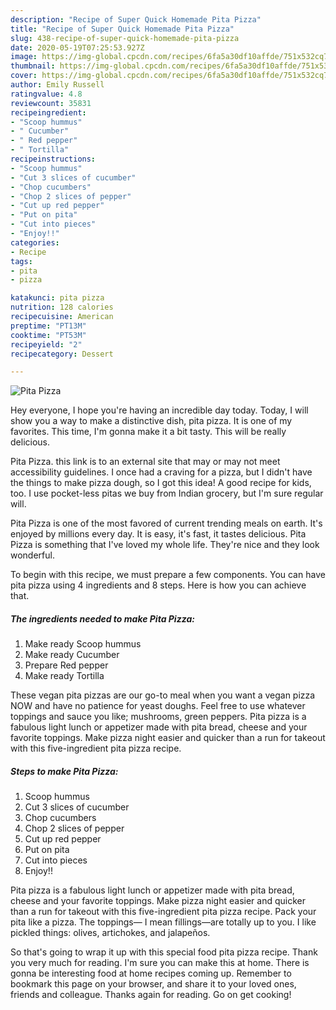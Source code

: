 ```yaml
---
description: "Recipe of Super Quick Homemade Pita Pizza"
title: "Recipe of Super Quick Homemade Pita Pizza"
slug: 438-recipe-of-super-quick-homemade-pita-pizza
date: 2020-05-19T07:25:53.927Z
image: https://img-global.cpcdn.com/recipes/6fa5a30df10affde/751x532cq70/pita-pizza-recipe-main-photo.jpg
thumbnail: https://img-global.cpcdn.com/recipes/6fa5a30df10affde/751x532cq70/pita-pizza-recipe-main-photo.jpg
cover: https://img-global.cpcdn.com/recipes/6fa5a30df10affde/751x532cq70/pita-pizza-recipe-main-photo.jpg
author: Emily Russell
ratingvalue: 4.8
reviewcount: 35831
recipeingredient:
- "Scoop hummus"
- " Cucumber"
- " Red pepper"
- " Tortilla"
recipeinstructions:
- "Scoop hummus"
- "Cut 3 slices of cucumber"
- "Chop cucumbers"
- "Chop 2 slices of pepper"
- "Cut up red pepper"
- "Put on pita"
- "Cut into pieces"
- "Enjoy!!"
categories:
- Recipe
tags:
- pita
- pizza

katakunci: pita pizza 
nutrition: 128 calories
recipecuisine: American
preptime: "PT13M"
cooktime: "PT53M"
recipeyield: "2"
recipecategory: Dessert

---
```



![Pita Pizza](https://img-global.cpcdn.com/recipes/6fa5a30df10affde/751x532cq70/pita-pizza-recipe-main-photo.jpg)

Hey everyone, I hope you're having an incredible day today. Today, I will show you a way to make a distinctive dish, pita pizza. It is one of my favorites. This time, I'm gonna make it a bit tasty. This will be really delicious.

Pita Pizza. this link is to an external site that may or may not meet accessibility guidelines. I once had a craving for a pizza, but I didn&#39;t have the things to make pizza dough, so I got this idea! A good recipe for kids, too. I use pocket-less pitas we buy from Indian grocery, but I&#39;m sure regular will.

Pita Pizza is one of the most favored of current trending meals on earth. It's enjoyed by millions every day. It is easy, it's fast, it tastes delicious. Pita Pizza is something that I've loved my whole life. They're nice and they look wonderful.


To begin with this recipe, we must prepare a few components. You can have pita pizza using 4 ingredients and 8 steps. Here is how you can achieve that.

<!--inarticleads1-->

##### The ingredients needed to make Pita Pizza:

1. Make ready Scoop hummus
1. Make ready  Cucumber
1. Prepare  Red pepper
1. Make ready  Tortilla


These vegan pita pizzas are our go-to meal when you want a vegan pizza NOW and have no patience for yeast doughs. Feel free to use whatever toppings and sauce you like; mushrooms, green peppers. Pita pizza is a fabulous light lunch or appetizer made with pita bread, cheese and your favorite toppings. Make pizza night easier and quicker than a run for takeout with this five-ingredient pita pizza recipe. 

<!--inarticleads2-->

##### Steps to make Pita Pizza:

1. Scoop hummus
1. Cut 3 slices of cucumber
1. Chop cucumbers
1. Chop 2 slices of pepper
1. Cut up red pepper
1. Put on pita
1. Cut into pieces
1. Enjoy!!


Pita pizza is a fabulous light lunch or appetizer made with pita bread, cheese and your favorite toppings. Make pizza night easier and quicker than a run for takeout with this five-ingredient pita pizza recipe. Pack your pita like a pizza. The toppings— I mean fillings—are totally up to you. I like pickled things: olives, artichokes, and jalapeños. 

So that's going to wrap it up with this special food pita pizza recipe. Thank you very much for reading. I'm sure you can make this at home. There is gonna be interesting food at home recipes coming up. Remember to bookmark this page on your browser, and share it to your loved ones, friends and colleague. Thanks again for reading. Go on get cooking!
